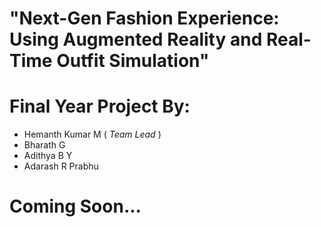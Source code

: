 
# "Next-Gen Fashion Experience:  Using Augmented Reality and Real-Time Outfit Simulation"

# Final Year Project By:
<ul>
  <li>Hemanth Kumar M ( <i>Team Lead</i> )</li>
  <li>Bharath G</li>
  <li>Adithya B Y</li>
  <li>Adarash R Prabhu</li>
</ul>

# Coming Soon... 
